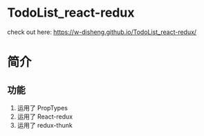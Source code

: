 # TodoList_react-redux
check out here: https://w-disheng.github.io/TodoList_react-redux/
# 简介

## 功能

1. 运用了 PropTypes
2. 运用了 React-redux
3. 运用了 redux-thunk
